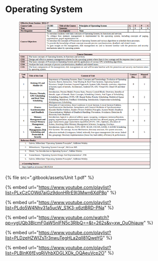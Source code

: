 # Operating System

<figure><img src=".gitbook/assets/image (1).png" alt=""><figcaption></figcaption></figure>

{% file src=".gitbook/assets/Unit 1.pdf" %}

{% embed url="https://www.youtube.com/playlist?list=PLxCzCOWd7aiGz9donHRrE9I3Mwn6XdP8p" %}

{% embed url="https://www.youtube.com/playlist?list=PLdo5W4Nhv31a5ucW_S1K3-x6ztBRD-PNa" %}

{% embed url="https://www.youtube.com/watch?pp=ygUQb3BlcmF0aW5nIFN5c3RlbQ==&t=262s&v=xw_OuOhjauw" %}

{% embed url="https://www.youtube.com/playlist?list=PLDzeHZWIZsTr3nwuTegHLa2qlI81QweYG" %}

{% embed url="https://www.youtube.com/playlist?list=PLBlnK6fEyqRiVhbXDGLXDk_OQAeuVcp2O" %}
